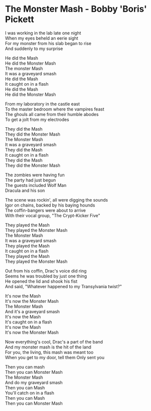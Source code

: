 # The Monster Mash - Bobby 'Boris' Pickett

I was working in the lab late one night\
When my eyes beheld an eerie sight\
For my monster from his slab began to rise\
And suddenly to my surprise

He did the Mash\
He did the Monster Mash\
The monster Mash\
It was a graveyard smash\
He did the Mash\
It caught on in a flash\
He did the Mash\
He did the Monster Mash

From my laboratory in the castle east\
To the master bedroom where the vampires feast\
The ghouls all came from their humble abodes\
To get a jolt from my electrodes

They did the Mash\
They did the Monster Mash\
The Monster Mash\
It was a graveyard smash\
They did the Mash\
It caught on in a flash\
They did the Mash\
They did the Monster Mash

The zombies were having fun\
The party had just begun\
The guests included Wolf Man\
Dracula and his son

The scene was rockin', all were digging the sounds\
Igor on chains, backed by his baying hounds\
The coffin-bangers were about to arrive\
With their vocal group, "The Crypt-Kicker Five"

They played the Mash\
They played the Monster Mash\
The Monster Mash\
It was a graveyard smash\
They played the Mash\
It caught on in a flash\
They played the Mash\
They played the Monster Mash

Out from his coffin, Drac's voice did ring\
Seems he was troubled by just one thing\
He opened the lid and shook his fist\
And said, "Whatever happened to my Transylvania twist?"

It's now the Mash\
It's now the Monster Mash\
The Monster Mash\
And it's a graveyard smash\
It's now the Mash\
It's caught on in a flash\
It's now the Mash\
It's now the Monster Mash

Now everything's cool, Drac's a part of the band\
And my monster mash is the hit of the land\
For you, the living, this mash was meant too\
When you get to my door, tell them Only sent you

Then you can mash\
Then you can Monster Mash\
The Monster Mash\
And do my graveyard smash\
Then you can Mash\
You'll catch on in a flash\
Then you can Mash\
Then you can Monster Mash